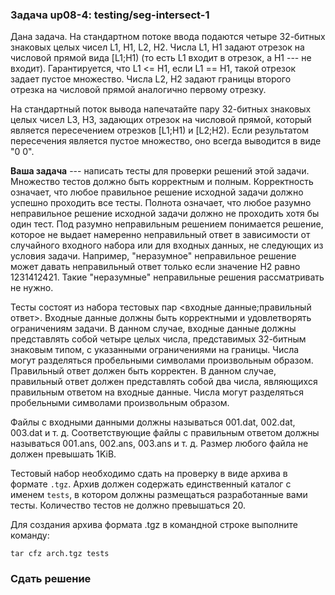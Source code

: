 ### Задача up08-4: testing/seg-intersect-1

Дана задача. На стандартном потоке ввода подаются четыре 32-битных
знаковых целых чисел L1, H1, L2, H2. Числа L1, H1 задают отрезок на
числовой прямой вида \[L1;H1) (то есть L1 входит в отрезок, а H1 --- не
входит). Гарантируется, что L1 \<= H1, если L1 == H1, такой отрезок
задает пустое множество. Числа L2, H2 задают границы второго отрезка на
числовой прямой аналогично первому отрезку.

На стандартный поток вывода напечатайте пару 32-битных знаковых целых
чисел L3, H3, задающих отрезок на числовой прямой, который является
пересечением отрезков \[L1;H1) и \[L2;H2). Если результатом пересечения
является пустое множество, оно всегда выводится в виде \"0 0\".

**Ваша задача** --- написать тесты для проверки решений этой задачи.
Множество тестов должно быть корректным и полным. Корректность означает,
что любое правильное решение исходной задачи должно успешно проходить
все тесты. Полнота означает, что любое разумно неправильное решение
исходной задачи должно не проходить хотя бы один тест. Под разумно
неправильным решением понимается решение, которое не выдает намеренно
неправильный ответ в зависимости от случайного входного набора или для
входных данных, не следующих из условия задачи. Например, \"неразумное\"
неправильное решение может давать неправильный ответ только если
значение H2 равно 1231412421. Такие \"неразумные\" неправильные решения
рассматривать не нужно.

Тесты состоят из набора тестовых пар \<входные данные;правильный
ответ\>. Входные данные должны быть корректными и удовлетворять
ограничениям задачи. В данном случае, входные данные должны представлять
собой четыре целых числа, представимых 32-битным знаковым типом, с
указанными ограничениями на границы. Числа могут разделяться пробельными
символами произвольным образом. Правильный ответ должен быть корректен.
В данном случае, правильный ответ должен представлять собой два числа,
являющихся правильным ответом на входные данные. Числа могут разделяться
пробельными символами произвольным образом.

Файлы с входными данными должны называться 001.dat, 002.dat, 003.dat и
т. д. Соответствующие файлы с правильным ответом должны называться
001.ans, 002.ans, 003.ans и т. д. Размер любого файла не должен
превышать 1KiB.

Тестовый набор необходимо сдать на проверку в виде архива в формате
`.tgz`. Архив должен содержать единственный каталог с именем `tests`, в
котором должны размещаться разработанные вами тесты. Количество тестов
не должно превышаться 20.

Для создания архива формата .tgz в командной строке выполните команду:

    tar cfz arch.tgz tests

### Сдать решение
